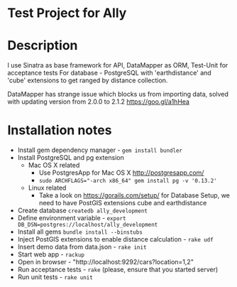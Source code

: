 Test Project for Ally
=====================

# Description

I use Sinatra as base framework for API, DataMapper as ORM, Test-Unit for acceptance tests
For database - PostgreSQL with 'earthdistance' and 'cube' extensions to get ranged by distance collection.

DataMapper has strange issue which blocks us from importing data, solved with updating version from 2.0.0 to 2.1.2 https://goo.gl/a1hHea

# Installation notes

- Install gem dependency manager - `gem install bundler`
- Install PostgreSQL and pg extension
    - Mac OS X related
        - Use PostgresApp for Mac OS X http://postgresapp.com/
        - `sudo ARCHFLAGS="-arch x86_64" gem install pg -v '0.13.2'`
    - Linux related
        - Take a look on https://gorails.com/setup/ for Database Setup, we need to have PostGIS extensions cube and earthdistance
- Create database `createdb ally_development`
- Define environment variable - `export DB_DSN=postgres://localhost/ally_development`
- Install all gems `bundle install --binstubs`
- Inject PostGIS extensions to enable distance calculation - `rake udf`
- Insert demo data from data.json  - `rake init`
- Start web app - `rackup`
- Open in browser - "http://localhost:9292/cars?location=1,2"
- Run acceptance tests - `rake` (please, ensure that you started server)
- Run unit tests - `rake unit`

